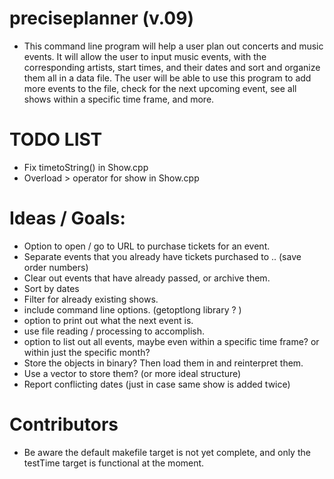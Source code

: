 # preciseplanner (v.09)
- This command line program will help a user plan out concerts and music events. 
  It will allow the user to input music events, with the corresponding artists, start
  times, and their dates and sort and organize them all in a data
  file. The user will be able to use this program to add more events to the
  file, check for the next upcoming event, see all shows within a specific time frame,
  and more.
  
# TODO LIST
- Fix timetoString() in Show.cpp
- Overload > operator for show in Show.cpp

# Ideas / Goals:
- Option to open / go to URL to purchase tickets for an event.
- Separate events that you already have tickets purchased to .. (save order numbers)
- Clear out events that have already passed, or archive them.
- Sort by dates 
- Filter for already existing shows.
- include command line options. (getoptlong library ? )
- option to print out what the next event is.
- use file reading / processing to accomplish.
- option to list out all events, maybe even within a specific time frame? or
within just the specific month?
- Store the objects in binary? Then load them in and reinterpret them. 
- Use a vector to store them? (or more ideal structure)
- Report conflicting dates (just in case same show is added twice)

# Contributors
- Be aware the default makefile target is not yet complete, and only the testTime 
target is functional at the moment.
